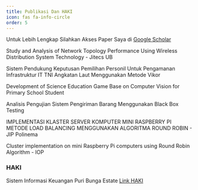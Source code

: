 ```yaml
---
title: Publikasi Dan HAKI
icon: fas fa-info-circle
order: 5
---
```


Untuk Lebih Lengkap Silahkan Akses Paper Saya di <a href="https://scholar.google.com/citations?user=G0fhmWcAAAAJ&hl=id">Google Scholar</a>

<p>Study and Analysis of Network Topology Performance Using Wireless Distribution System Technology - Jitecs UB</p>
<p>Sistem Pendukung Keputusan Pemilihan Personil Untuk Pengamanan Infrastruktur IT TNI Angkatan Laut Menggunakan Metode Vikor</p>
<p>Development of Science Education Game Base on Computer Vision for Primary School Student</p>
<p>Analisis Pengujian Sistem Pengiriman Barang Menggunakan Black Box Testing</p>
<p>IMPLEMENTASI KLASTER SERVER KOMPUTER MINI RASPBERRY PI METODE LOAD BALANCING MENGGUNAKAN ALGORITMA ROUND ROBIN - JIP Polinema</p>
<p>Cluster implementation on mini Raspberry Pi computers using Round Robin Algorithm - IOP</p>
<h3>HAKI</h3>
<p>Sistem Informasi Keuangan Puri Bunga Estate <a href="">Link HAKI</a></p>
